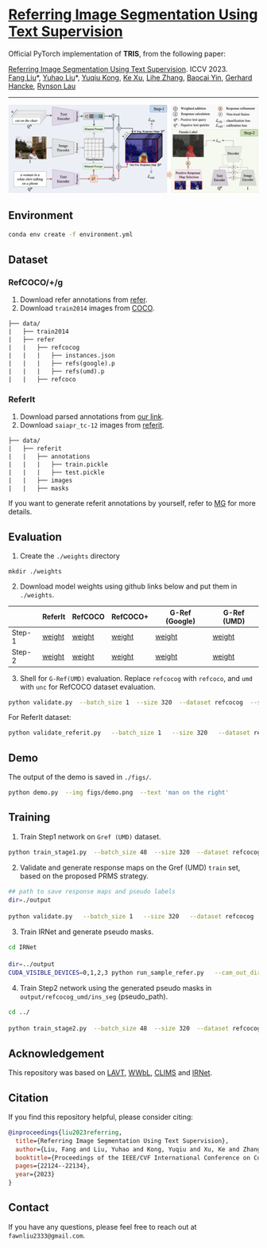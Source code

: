 # [Referring Image Segmentation Using Text Supervision](https://arxiv.org/abs/2308.14575)

Official PyTorch implementation of **TRIS**, from the following paper:

[Referring Image Segmentation Using Text Supervision](https://arxiv.org/abs/2308.14575). ICCV 2023. \
[Fang Liu](https://scholar.google.com/citations?user=cBFup5QAAAAJ&hl=en&oi=sra)\*, [Yuhao Liu](https://scholar.google.com/citations?user=eHWiGU8AAAAJ&hl=en&oi=sra)\*, [Yuqiu Kong](https://scholar.google.com/citations?user=nKrhk4UAAAAJ&hl=en&oi=sra), [Ke Xu](https://scholar.google.com/citations?user=2meBhbQAAAAJ&hl=en&oi=sra), [Lihe Zhang](https://scholar.google.com/citations?user=XGPdQbIAAAAJ&hl=en&oi=ao), [Baocai Yin](https://scholar.google.com/citations?user=uXtYy_8AAAAJ&hl=en&oi=sra), [Gerhard Hancke](https://scholar.google.com/citations?user=C2iR3xUAAAAJ&hl=en&oi=ao), [Rynson Lau](https://www.cs.cityu.edu.hk/~rynson/)


--- 
<p align="left">
<img src="figs/pipeline.png"  class="center">
</p>


## Environment

```bash
conda env create -f environment.yml
```

## Dataset 
### RefCOCO/+/g
1. Download refer annotations from [refer](https://github.com/lichengunc/refer).
2. Download `train2014` images from [COCO](https://cocodataset.org/#download).

```
├── data/
|   ├── train2014
|   ├── refer
|   |   ├── refcocog
|   |   |   ├── instances.json
|   |   |   ├── refs(google).p
|   |   |   ├── refs(umd).p
|   |   ├── refcoco
```

### ReferIt
1. Download parsed annotations from [our link](https://github.com/fawnliu/storage/releases/download/v1.0.2/referit_annotations.zip).
2. Download `saiapr_tc-12` images from [referit](https://web.archive.org/web/20220515000000/http://bvisionweb1.cs.unc.edu/licheng/referit/data/images/saiapr_tc-12.zip).

```
├── data/
|   ├── referit
|   |   ├── annotations
|   |   |   ├── train.pickle
|   |   |   ├── test.pickle
|   |   ├── images
|   |   ├── masks
```

If you want to generate referit annotations by yourself, refer to [MG](https://github.com/hassanhub/MultiGrounding/tree/master/data) for more details.




## Evaluation

1. Create the `./weights` directory 
```shell
mkdir ./weights
```
2. Download model weights using github links below and put them in `./weights`.

|  | ReferIt | RefCOCO | RefCOCO+ | G-Ref (Google) | G-Ref (UMD) |
|---|---|---|---|---|---|
|Step-1| [weight](https://github.com/fawnliu/storage/releases/download/v1.0.4/stage1_referit.pth) | [weight](https://github.com/fawnliu/storage/releases/download/v1.0.4/stage1_refcoco.pth) |  [weight](https://github.com/fawnliu/storage/releases/download/v1.0.4/stage1_refcoco+.pth) | [weight](https://github.com/fawnliu/storage/releases/download/v1.0.4/stage1_refcocog_google.pth) | [weight](https://github.com/fawnliu/storage/releases/download/v1.0.4/stage1_refcocog_umd.pth) |
|Step-2| [weight](https://github.com/fawnliu/storage/releases/download/v1.0.1/stage2_referit.pth) | [weight](https://github.com/fawnliu/storage/releases/download/v1.0.1/stage2_refcoco.pth) | [weight](https://github.com/fawnliu/storage/releases/download/v1.0.1/stage2_refcoco+.pth) | [weight](https://github.com/fawnliu/storage/releases/download/v1.0.1/stage2_refcocog_google.pth) | [weight](https://github.com/fawnliu/storage/releases/download/v1.0.1/stage2_refcocog_umd.pth) | 

3. Shell for `G-Ref(UMD)` evaluation. Replace `refcocog` with `refcoco`, and `umd` with `unc` for RefCOCO dataset evaluation. 

```bash
python validate.py  --batch_size 1  --size 320  --dataset refcocog  --splitBy umd  --test_split val  --max_query_len 20  --dataset_root ./data  --output weights/  --resume --pretrain  stage1_refcocog_umd.pth  --eval 
```
For ReferIt dataset:
```bash
python validate_referit.py   --batch_size 1   --size 320   --dataset referit   --test_split test   --backbone clip-RN50   --max_query_len 20   --dataset_root ./data/referit/   --output weights/   --resume --pretrain stage1_referit.pth   --eval 
```

## Demo
The output of the demo is saved in `./figs/`.
```bash
python demo.py  --img figs/demo.png  --text 'man on the right'
```

## Training

1. Train Step1 network on `Gref (UMD)` dataset.
```bash
python train_stage1.py  --batch_size 48  --size 320  --dataset refcocog  --splitBy umd  --test_split val  --epoch 15  --backbone clip-RN50  --max_query_len 20  --negative_samples 3  --output ./weights/refcocog_umd --board_folder ./output/board 
```

2. Validate and generate response maps on the  Gref (UMD) `train` set, based on the proposed PRMS strategy.

```bash
## path to save response maps and pseudo labels
dir=./output

python validate.py   --batch_size 1   --size 320   --dataset refcocog   --splitBy umd   --test_split train   --max_query_len 20   --output ./weights/refcocog_umd   --resume --pretrain  ckpt.pth   --cam_save_dir $dir/refcocog_umd/cam/   --name_save_dir $dir/refcocog_umd  --eval --prms 
```

3. Train IRNet and generate pseudo masks.

```bash
cd IRNet

dir=../output
CUDA_VISIBLE_DEVICES=0,1,2,3 python run_sample_refer.py   --cam_out_dir $dir/refcocog_umd/cam   --ir_label_out_dir $dir/refcocog_umd/ir_label   --ins_seg_out_dir $dir/refcocog_umd/ins_seg   --train_list $dir/refcocog_umd/refcocog_train_names.json   --cam_eval_thres 0.15   --work_space output_refer/refcocog_umd   --num_workers 8   --irn_batch_size 96   --cam_to_ir_label_pass True   --train_irn_pass True   --make_ins_seg_pass True 
```

4. Train Step2 network using the generated pseudo masks in `output/refcocog_umd/ins_seg` (pseudo_path). 

```bash
cd ../

python train_stage2.py  --batch_size 48  --size 320  --dataset refcocog  --splitBy umd  --test_split val  --bert_tokenizer clip  --backbone clip-RN50  --max_query_len 20  --epoch 15  --pseudo_path output/refcocog_umd/ins_seg  --output ./weights/stage2/pseudo_refcocog_umd
```

## Acknowledgement
This repository was based on [LAVT](https://github.com/yz93/LAVT-RIS), [WWbL](https://github.com/talshaharabany/what-is-where-by-looking), [CLIMS](https://github.com/CVI-SZU/CLIMS) and [IRNet](https://github.com/jiwoon-ahn/irn).



## Citation
If you find this repository helpful, please consider citing:
```bibtex
@inproceedings{liu2023referring,
  title={Referring Image Segmentation Using Text Supervision},
  author={Liu, Fang and Liu, Yuhao and Kong, Yuqiu and Xu, Ke and Zhang, Lihe and Yin, Baocai and Hancke, Gerhard and Lau, Rynson},
  booktitle={Proceedings of the IEEE/CVF International Conference on Computer Vision},
  pages={22124--22134},
  year={2023}
}
```


## Contact
If you have any questions, please feel free to reach out at `fawnliu2333@gmail.com`.
